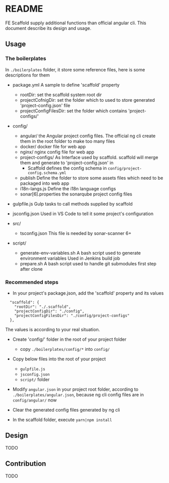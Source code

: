 # README

FE Scaffold supply additional functions than official angular cli. This document describe its design and usage.


## Usage

### The boilerplates

In `./boilerplates` folder, it store some reference files, here is some descriptions for them

- package.yml A sample to define 'scaffold' property
  - rootDir: set the scaffold system root dir
  - projectCofnigDir: set the folder which to used to store generated 'project-config.json' file
  - projectConfigFilesDir: set the folder which contains 'project-configs/'

- config/
  - angular/ the Angular project config files. The official ng cli create them in the root folder to make too many files
  - docker/ docker file for web app
  - nginx/ nginx config file for web app
  - project-configs/ As Interface used by scaffold. scaffold will merge them and generate to 'project-config.json' in
    - Scaffold defines the config schema in `config/project-config.schema.yml`
  - publish Define the folder to store some assets files which need to be packaged into web app
  - i18n-langs.js Define the i18n language configs
  - sonar[6].properties the sonarqube project config files

- gulpfile.js Gulp tasks to call methods supplied by scaffold

- jsconfig.json Used in VS Code to tell it some project's configuration

- src/
  - tsconfig.json This file is needed by sonar-scanner 6+

- script/
  - generate-env-variables.sh A bash script used to generate environment variables Used in Jenkins build job
  - prepare.sh A bash script used to handle git submodules first step after clone

### Recommended steps

- In your project's package.json, add the 'scaffold' property and its values

```
  "scaffold": {
    "rootDir": "./.scaffold",
    "projectConfigDir": "./config",
    "projectConfigFilesDir": "./config/project-configs"
  },
```

The values is according to your real situation.

- Create 'config/' folder in the root of your project folder

  - copy `./boilerplates/config/*` into `config/`

- Copy below files into the root of your project
  - `gulpfile.js`
  - `jsconfig.json`
  - `script/` folder

- Modify `angular.json` in your project root folder, according to `./boilerplates/angular.json`, because ng cli config files are in `config/angular/` now

- Clear the generated config files generated by ng cli

- In the scaffold folder, execute `yarn|npm install`

## Design

TODO

## Contribution

TODO
